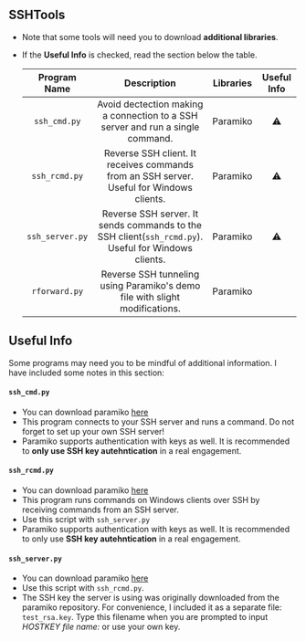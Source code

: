 ## SSHTools

* Note that some tools will need you to download **additional libraries**.
* If the **Useful Info** is checked, read the section below the table.



   | Program Name | Description| Libraries| Useful Info |
   | :--------: | :---: | :---: | :---: | 
   | `ssh_cmd.py`| Avoid dectection making a connection to a SSH server and run a single command. | Paramiko | ⚠️ |
   | `ssh_rcmd.py`| Reverse SSH client. It receives commands from an SSH server. Useful for Windows clients. | Paramiko | ⚠️ |
   | `ssh_server.py`| Reverse SSH server. It sends commands to the SSH client(`ssh_rcmd.py`). Useful for Windows clients. | Paramiko | ⚠️ |
   | `rforward.py`| Reverse SSH tunneling using Paramiko's demo file with slight modifications. | Paramiko ||
   


## Useful Info

Some programs may need you to be mindful of additional information. I have included some notes in this section:
   

#### `ssh_cmd.py`

* You can download paramiko [here](https://github.com/paramiko/paramiko/)
* This program connects to your SSH server and runs a command. Do not forget to set up your own SSH server!
* Paramiko supports authentication with keys as well. It is recommended to **only use SSH key autehntication** in a real engagement.


#### `ssh_rcmd.py`

* You can download paramiko [here](https://github.com/paramiko/paramiko/)
* This program runs commands on Windows clients over SSH by receiving commands from an SSH server.
* Use this script with `ssh_server.py`
* Paramiko supports authentication with keys as well. It is recommended to only use **SSH key autehntication** in a real engagement.


#### `ssh_server.py`

* You can download paramiko [here](https://github.com/paramiko/paramiko/)
* Use this script with `ssh_rcmd.py`. 
* The SSH key the server is using was originally downloaded from the paramiko repository. For convenience, I included it as a separate file: `test_rsa.key`. Type this filename when you are prompted to input *HOSTKEY file name:* or use your own key. 
